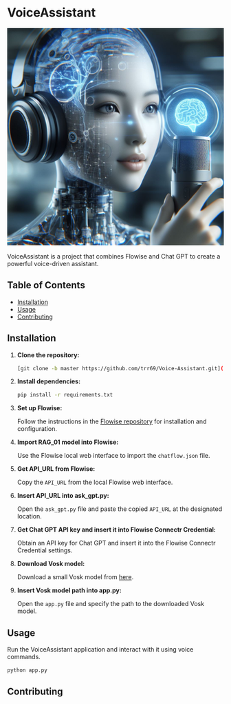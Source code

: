 # VoiceAssistant

![VoiceAssistant](./img/woman.jpg)

VoiceAssistant is a project that combines Flowise and Chat GPT to create a powerful voice-driven assistant.

## Table of Contents

- [Installation](#installation)
- [Usage](#usage)
- [Contributing](#contributing)

## Installation

1. **Clone the repository:**

    ```bash
    [git clone -b master https://github.com/trr69/Voice-Assistant.git](https://github.com/trr69/Voice-Assistant-For-BOKEY-LIBRARY.git)
    ```

2. **Install dependencies:**

    ```bash
    pip install -r requirements.txt
    ```

3. **Set up Flowise:**

    Follow the instructions in the [Flowise repository](https://github.com/FlowiseAI/Flowise) for installation and configuration.

4. **Import RAG_01 model into Flowise:**

    Use the Flowise local web interface to import the `chatflow.json` file.

5. **Get API_URL from Flowise:**

    Copy the `API_URL` from the local Flowise web interface.

6. **Insert API_URL into ask_gpt.py:**

    Open the `ask_gpt.py` file and paste the copied `API_URL` at the designated location.

7. **Get Chat GPT API key and insert it into Flowise Connectr Credential:**

    Obtain an API key for Chat GPT and insert it into the Flowise Connectr Credential settings.

8. **Download Vosk model:**

    Download a small Vosk model from [here](https://alphacephei.com/vosk/models).

9. **Insert Vosk model path into app.py:**

    Open the `app.py` file and specify the path to the downloaded Vosk model.

## Usage

Run the VoiceAssistant application and interact with it using voice commands.

```bash
python app.py
```


## Contributing
